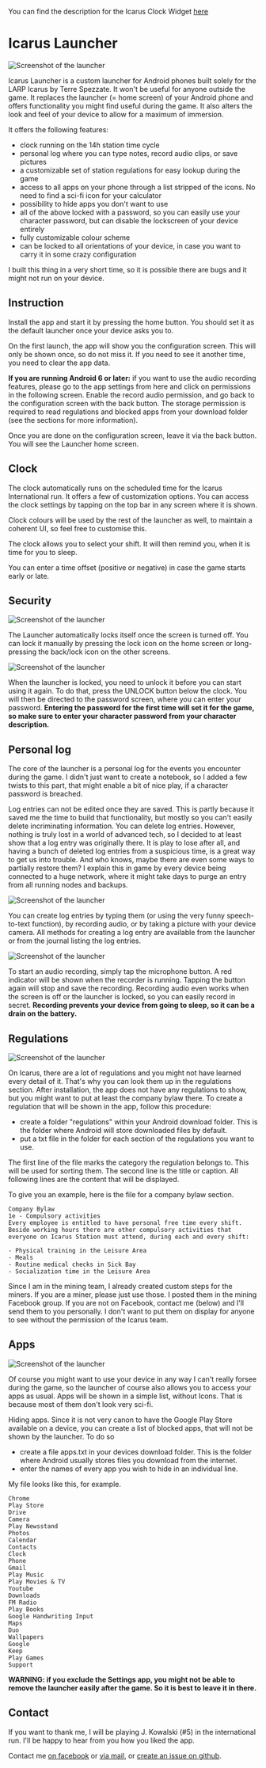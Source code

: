 You can find the description for the Icarus Clock Widget [here](clock.md)

# Icarus Launcher

![Screenshot of the launcher](launcher.jpg)

Icarus Launcher is a custom launcher for Android phones built solely for the LARP Icarus by Terre Spezzate. It won't be useful for anyone outside the game. It replaces the launcher (= home screen) of your Android phone and offers functionality you might find useful during the game. It also alters the look and feel of your device to allow for a maximum of immersion.

It offers the following features:
* clock running on the 14h station time cycle
* personal log where you can type notes, record audio clips, or save pictures
* a customizable set of station regulations for easy lookup during the game
* access to all apps on your phone through a list stripped of the icons. No need to find a sci-fi icon for your calculator
* possibility to hide apps you don't want to use
* all of the above locked with a password, so you can easily use your character password, but can disable the lockscreen of your device entirely
* fully customizable colour scheme
* can be locked to all orientations of your device, in case you want to carry it in some crazy configuration

I built this thing in a very short time, so it is possible there are bugs and it might not run on your device.

## Instruction
Install the app and start it by pressing the home button. You should set it as the default launcher once your device asks you to.

On the first launch, the app will show you the configuration screen. This will only be shown once, so do not miss it. If you need to see it another time, you need to clear the app data.

**If you are running Android 6 or later:** if you want to use the audio recording features, please go to the app settings from here and click on permissions in the following screen. Enable the record audio permission, and go back to the configuration screen with the back button. The storage permission is required to read regulations and blocked apps from your download folder (see the sections for more information).

Once you are done on the configuration screen, leave it via the back button. You will see the Launcher home screen.

## Clock
The clock automatically runs on the scheduled time for the Icarus International run. It offers a few of customization options. You can access the clock settings by tapping on the top bar in any screen where it is shown.

Clock colours will be used by the rest of the launcher as well, to maintain a coherent UI, so feel free to customise this.

The clock allows you to select your shift. It will then remind you, when it is time for you to sleep.

You can enter a time offset (positive or negative) in case the game starts early or late.

## Security

![Screenshot of the launcher](locked.jpg)

The Launcher automatically locks itself once the screen is turned off. You can lock it manually by pressing the lock icon on the home screen or long-pressing the back/lock icon on the other screens.

![Screenshot of the launcher](password.jpg)

When the launcher is locked, you need to unlock it before you can start using it again. To do that, press the UNLOCK button below the clock. You will then be directed to the password screen, where you can enter your password. **Entering the password for the first time will set it for the game, so make sure to enter your character password from your character description.**

## Personal log

The core of the launcher is a personal log for the events you encounter during the game. I didn't just want to create a notebook, so I added a few twists to this part, that might enable a bit of nice play, if a character password is breached.

Log entries can not be edited once they are saved. This is partly because it saved me the time to build that functionality, but mostly so you can't easily delete incriminating information. You can delete log entries. However, nothing is truly lost in a world of advanced tech, so I decided to at least show that a log entry was originally there. It is play to lose after all, and having a bunch of deleted log entries from a suspicious time, is a great way to get us into trouble. And who knows, maybe there are even some ways to partially restore them? I explain this in game by every device being connected to a huge network, where it might take days to purge an entry from all running nodes and backups.

![Screenshot of the launcher](entry_removed.jpg)

You can create log entries by typing them (or using the very funny speech-to-text function), by recording audio, or by taking a picture with your device camera. All methods for creating a log entry are available from the launcher or from the journal listing the log entries.

![Screenshot of the launcher](voice_recording.jpg)

To start an audio recording, simply tap the microphone button. A red indicator will be shown when the recorder is running. Tapping the button again will stop and save the recording. Recording audio even works when the screen is off or the launcher is locked, so you can easily record in secret. **Recording prevents your device from going to sleep, so it can be a drain on the battery.**

## Regulations

![Screenshot of the launcher](regulations.jpg)

On Icarus, there are a lot of regulations and you might not have learned every detail of it. That's why you can look them up in the regulations section. After installation, the app does not have any regulations to show, but you might want to put at least the company bylaw there. To create a regulation that will be shown in the app, follow this procedure:

* create a folder "regulations" within your Android download folder. This is the folder where Android will store downloaded files by default.
* put a txt file in the folder for each section of the regulations you want to use.

The first line of the file marks the category the regulation belongs to. This will be used for sorting them. The second line is the title or caption. All following lines are the content that will be displayed.

To give you an example, here is the file for a company bylaw section.

```
Company Bylaw
1e - Compulsory activities
Every employee is entitled to have personal free time every shift. Beside working hours there are other compulsory activities that everyone on Icarus Station must attend, during each and every shift:

- Physical training in the Leisure Area
- Meals
- Routine medical checks in Sick Bay
- Socialization time in the Leisure Area
```

Since I am in the mining team, I already created custom steps for the miners. If you are a miner, please just use those. I posted them in the mining Facebook group. If you are not on Facebook, contact me (below) and I'll send them to you personally. I don't want to put them on display for anyone to see without the permission of the Icarus team.

## Apps

![Screenshot of the launcher](apps.jpg)

Of course you might want to use your device in any way I can't really forsee during the game, so the launcher of course also allows you to access your apps as usual. Apps will be shown in a simple list, without Icons. That is because most of them don't look very sci-fi.

Hiding apps. Since it is not very canon to have the Google Play Store available on a device, you can create a list of blocked apps, that will not be shown by the launcher. To do so

* create a file apps.txt in your devices download folder. This is the folder where Android usually stores files you download from the internet.
* enter the names of every app you wish to hide in an individual line.

My file looks like this, for example.

```
Chrome
Play Store
Drive
Camera
Play Newsstand
Photos
Calendar
Contacts
Clock
Phone
Gmail
Play Music
Play Movies & TV
Youtube
Downloads
FM Radio
Play Books
Google Handwriting Input
Maps
Duo
Wallpapers
Google
Keep
Play Games
Support
```

**WARNING: if you exclude the Settings app, you might not be able to remove the launcher easily after the game. So it is best to leave it in there.**

## Contact

If you want to thank me, I will be playing J. Kowalski (#5) in the international run. I'll be happy to hear from you how you liked the app.

Contact me [on facebook](https://www.facebook.com/Thrakbad) or [via mail](mailto:thorsten.schillo@googlemail.com), or [create an issue on github](https://github.com/Thrakbad/Thrakbad.github.io/issues).

